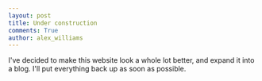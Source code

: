 ```yaml
---
layout: post
title: Under construction
comments: True
author: alex_williams
---
```


I've decided to make this website look a whole lot better, and expand it into a blog. I'll put everything back up as soon as possible.
